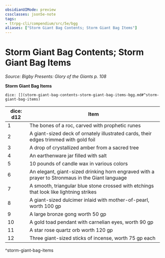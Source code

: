 ```yaml
---
obsidianUIMode: preview
cssclasses: json5e-note
tags:
- ttrpg-cli/compendium/src/5e/bgg
aliases: ["Storm Giant Bag Contents; Storm Giant Bag Items"]
---
```

# Storm Giant Bag Contents; Storm Giant Bag Items
*Source: Bigby Presents: Glory of the Giants p. 108* 

**Storm Giant Bag Items**

`dice: [](storm-giant-bag-contents-storm-giant-bag-items-bgg.md#^storm-giant-bag-items)`

| dice: d12 | Item |
|-----------|------|
| 1 | The bones of a roc, carved with prophetic runes |
| 2 | A giant-sized deck of ornately illustrated cards, their edges trimmed with gold foil |
| 3 | A drop of crystallized amber from a sacred tree |
| 4 | An earthenware jar filled with salt |
| 5 | 10 pounds of candle wax in various colors |
| 6 | An elegant, giant-sized drinking horn engraved with a prayer to Stronmaus in the Giant language |
| 7 | A smooth, triangular blue stone crossed with etchings that look like lightning strikes |
| 8 | A giant-sized dulcimer inlaid with mother-of-pearl, worth 100 gp |
| 9 | A large bronze gong worth 50 gp |
| 10 | A gold toad pendant with carnelian eyes, worth 90 gp |
| 11 | A star rose quartz orb worth 120 gp |
| 12 | Three giant-sized sticks of incense, worth 75 gp each |
^storm-giant-bag-items